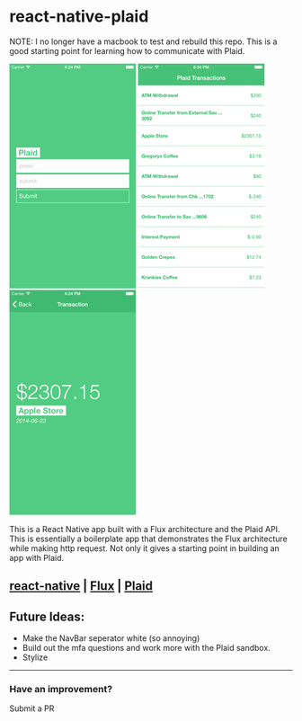 # react-native-plaid

NOTE: I no longer have a macbook to test and rebuild this repo. This is a good starting point for learning how to communicate with Plaid.

![1](./img/1.png) ![2](./img/2.png) ![3](./img/3.png)

This is a React Native app built with a Flux architecture and the Plaid API. This is essentially a boilerplate app that demonstrates the Flux architecture while making http request. Not only it gives a starting point in building an app with Plaid.

## [react-native](https://github.com/facebook/react-native) | [Flux](https://github.com/facebook/flux) | [Plaid](https://github.com/plaid)

## Future Ideas:
* Make the NavBar seperator white (so annoying)
* Build out the mfa questions and work more with the Plaid sandbox.
* Stylize

------------------------
### Have an improvement?
Submit a PR
